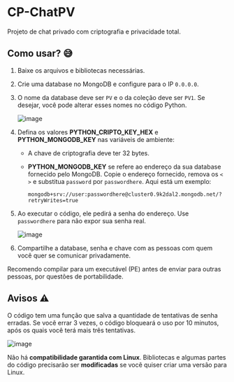 # CP-ChatPV

Projeto de chat privado com criptografia e privacidade total.

## Como usar? 😅

1. Baixe os arquivos e bibliotecas necessárias.
2. Crie uma database no MongoDB e configure para o IP `0.0.0.0`.
3. O nome da database deve ser `PV` e o da coleção deve ser `PV1`. Se desejar, você pode alterar esses nomes no código Python.

   ![image](https://github.com/UserNotfoundR/CP-ChatPV/assets/128847349/fcc565fc-6bc6-439b-83c4-719165ef3e91)

4. Defina os valores **PYTHON_CRIPTO_KEY_HEX** e **PYTHON_MONGODB_KEY** nas variáveis de ambiente:
   
   - A chave de criptografia deve ter 32 bytes.
   - **PYTHON_MONGODB_KEY** se refere ao endereço da sua database fornecido pelo MongoDB. Copie o endereço fornecido, remova os `<` `>` e substitua `password` por `passwordhere`. Aqui está um exemplo:
   
     ```mongodb+srv://user:passwordhere@cluster0.9k2dal2.mongodb.net/?retryWrites=true```
   
5. Ao executar o código, ele pedirá a senha do endereço. Use `passwordhere` para não expor sua senha real.

   ![image](https://github.com/UserNotfoundR/CP-ChatPV/assets/128847349/523b2fb3-a059-4c82-8930-20e24a080c21)

6. Compartilhe a database, senha e chave com as pessoas com quem você quer se comunicar privadamente.

Recomendo compilar para um executável (PE) antes de enviar para outras pessoas, por questões de portabilidade.

## Avisos ⚠️

O código tem uma função que salva a quantidade de tentativas de senha erradas. Se você errar 3 vezes, o código bloqueará o uso por 10 minutos, após os quais você terá mais três tentativas.

   ![image](https://github.com/UserNotfoundR/CP-ChatPV/assets/128847349/9228e637-d6a1-4473-a3ef-bfe8f436960f)

Não há **compatibilidade garantida com Linux**. Bibliotecas e algumas partes do código precisarão ser **modificadas** se você quiser criar uma versão para Linux.

